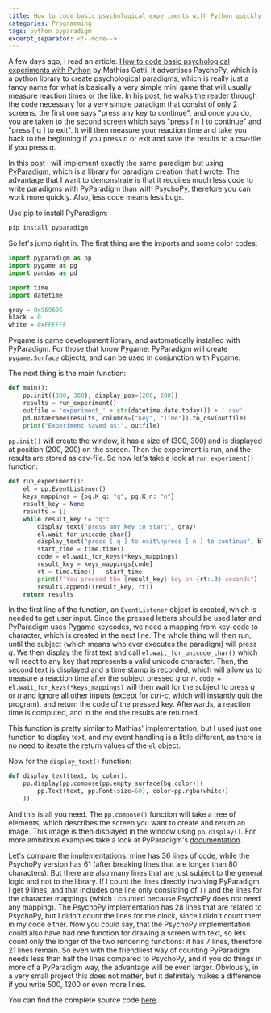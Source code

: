 ```yaml
--- 
title: How to code basic psychological experiments with Python quickly
categories: Programming 
tags: python pyparadigm
excerpt_separator: <!--more-->
--- 
```


A few days ago, I read an article: [How to code basic psychological experiments with Python](https://www.codementor.io/mathiasgatti/how-to-code-basic-psychological-experiments-with-psychopy-vrve71wxm)
by Mathias Gatti.
It advertises PsychoPy, which is a python library to create psychological
paradigms, which is really just  a fancy name for what is basically a very
simple mini game that will usually measure reaction times or the like. In his
post, he walks the reader through the code necessary for a very simple
paradigm that consist of only 2 screens, the first one says "press any
key to continue", and once you do, you are taken to the second screen which
says "press [ n ] to continue" and "press [ q ] to exit". It will then measure
your reaction time and take you back to the beginning if you press *n* or exit
and save the results to a csv-file if you press *q*. 

In this post I will implement exactly the same paradigm but using
[PyParadigm](https://pyparadigm.readthedocs.io),
which is a library for paradigm creation that I wrote. The advantage that I
want to demonstrate is that it requires much less code to write paradigms with
PyParadigm than with PsychoPy, therefore you can work more quickly.
Also, less code means less bugs.

<!--more-->
Use pip to install PyParadigm:

```bash
pip install pyparadigm
```

So let's jump right in.  The first thing are the imports and some color codes:

```python
import pyparadigm as pp
import pygame as pg
import pandas as pd

import time
import datetime

gray = 0x969696
black = 0
white = 0xFFFFFF
```

Pygame is game development library, and automatically installed with
PyParadigm. For those that know Pygame: PyParadigm will create
`pygame.Surface` objects, and can be used in conjunction with Pygame.

The next thing is the main function:
```python
def main():
    pp.init((300, 300), display_pos=(200, 200))
    results = run_experiment()
    outfile = 'experiment_' + str(datetime.date.today()) + '.csv'
    pd.DataFrame(results, columns=["Key", "Time"]).to_csv(outfile)
    print("Experiment saved as:", outfile)
```
`pp.init()` will create the window, it has a size of (300, 300) and is
displayed at position (200, 200) on the screen.
Then the experiment is run, and the results are stored as csv-file.
So now let's take a look at `run_experiment()` function:
```python
def run_experiment():
    el = pp.EventListener()
    keys_mappings = {pg.K_q: "q", pg.K_n: "n"}
    result_key = None
    results = []
    while result_key != "q":
        display_text("press any key to start", gray)
        el.wait_for_unicode_char()
        display_text("press [ q ] to exit\npress [ n ] to continue", black)
        start_time = time.time()
        code = el.wait_for_keys(*keys_mappings)
        result_key = keys_mappings[code]
        rt = time.time() - start_time
        print(f"You pressed the {result_key} key on {rt:.3} seconds")
        results.append((result_key, rt))
    return results
```
In the first line of the function, an `EventListener` object is created, which
is needed to get user input. Since the pressed letters should be used later and
PyParadigm uses Pygame keycodes, we need a mapping from key-code to character,
which is created in the next line.
The whole thing will then run, until the subject (which means who ever executes
the paradigm) will press *q*. We then display the first text and call 
`el.wait_for_unicode_char()` which will react to any key that represents a valid
unicode character. Then, the second text is displayed and a time stamp is recorded,
which will allow us to measure a reaction time after the subject pressed *q* or
*n*. `code = el.wait_for_keys(*keys_mappings)` will then wait for the subject
to press *q* or *n* and ignore all other inputs (except for *ctrl-c*, which will
instantly quit the program), and return the code of the pressed key.
Afterwards, a reaction time is computed, and in the end the results are
returned.

This function is pretty similar to Mathias' implementation, but I used just one
function to display text, and my event handling is a little different, as there
is no need to iterate the return values of the `el` object.

Now for  the `display_text()` function:
```python
def display_text(text, bg_color):
    pp.display(pp.compose(pp.empty_surface(bg_color))(
        pp.Text(text, pp.Font(size=60), color=pp.rgba(white))
    ))
```
And this is all you need. The `pp.compose()` function will take a tree of elements,
which describes the screen you want to create and return an image. This image
is then displayed in the window using `pp.display()`. For more ambitious
examples take a look at PyParadigm's 
[documentation](https://pyparadigm.readthedocs.io).

Let's compare the implementations: mine has 36 lines of code, while the
PsychoPy version has 61 (after breaking lines that are longer than 80
characters). But there are also many lines that are
just subject to the general logic and not to the library. 
If I count the lines directly involving PyParadigm I get 9 lines, and that
includes one line only consisting of `))` and the lines for the character
mappings (which I counted because PsychoPy does not need any mapping).
The PsychoPy implementation has 28 lines that are related to PsychoPy, but I
didn't count the lines for the clock, since I didn't count them in my code
either. Now you could say, that the PsychoPy implementation could also have had
one function for drawing a screen with text, so lets count only the longer of
the two rendering functions: it has 7 lines, therefore 21 lines remain. So even
with the friendliest way of counting PyParadigm needs less than half the lines
compared to PsychoPy, and if you do things in more of a PyParadigm way, the
advantage will be even larger.   Obviously, in a very small project this does
not matter, but it definitely makes a difference if you write 500, 1200
or even more lines. 

You can find the complete source code
[here](/assets/code/pyparadigm_mini_example.py).
